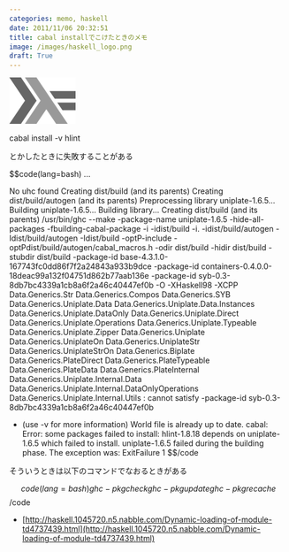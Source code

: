 ```yaml
---
categories: memo, haskell
date: 2011/11/06 20:32:51
title: cabal installでこけたときのメモ
image: /images/haskell_logo.png
draft: True
---
```


![haskell](/images/haskell_logo.png)

cabal install -v hlint

とかしたときに失敗することがある

$$code(lang=bash)
...

No uhc found
Creating dist/build (and its parents)
Creating dist/build/autogen (and its parents)
Preprocessing library uniplate-1.6.5...
Building uniplate-1.6.5...
Building library...
Creating dist/build (and its parents)
/usr/bin/ghc --make -package-name uniplate-1.6.5 -hide-all-packages -fbuilding-cabal-package -i -idist/build -i. -idist/build/autogen -Idist/build/autogen -Idist/build -optP-include -optPdist/build/autogen/cabal_macros.h -odir dist/build -hidir dist/build -stubdir dist/build -package-id base-4.3.1.0-167743fc0dd86f7f2a24843a933b9dce -package-id containers-0.4.0.0-18deac99a132f04751d862b77aab136e -package-id syb-0.3-8db7bc4339a1cb8a6f2a46c40447ef0b -O -XHaskell98 -XCPP Data.Generics.Str Data.Generics.Compos Data.Generics.SYB Data.Generics.Uniplate.Data Data.Generics.Uniplate.Data.Instances Data.Generics.Uniplate.DataOnly Data.Generics.Uniplate.Direct Data.Generics.Uniplate.Operations Data.Generics.Uniplate.Typeable Data.Generics.Uniplate.Zipper Data.Generics.Uniplate Data.Generics.UniplateOn Data.Generics.UniplateStr Data.Generics.UniplateStrOn Data.Generics.Biplate Data.Generics.PlateDirect Data.Generics.PlateTypeable Data.Generics.PlateData Data.Generics.PlateInternal Data.Generics.Uniplate.Internal.Data Data.Generics.Uniplate.Internal.DataOnlyOperations Data.Generics.Uniplate.Internal.Utils
<command line>: cannot satisfy -package-id syb-0.3-8db7bc4339a1cb8a6f2a46c40447ef0b
-    (use -v for more information)
World file is already up to date.
cabal: Error: some packages failed to install:
hlint-1.8.18 depends on uniplate-1.6.5 which failed to install.
uniplate-1.6.5 failed during the building phase. The exception was:
ExitFailure 1
$$/code

そういうときは以下のコマンドでなおるときがある

$$code(lang=bash)
ghc-pkg check
ghc-pkg update
ghc-pkg recache
$$/code

- [http://haskell.1045720.n5.nabble.com/Dynamic-loading-of-module-td4737439.html](http://haskell.1045720.n5.nabble.com/Dynamic-loading-of-module-td4737439.html)

